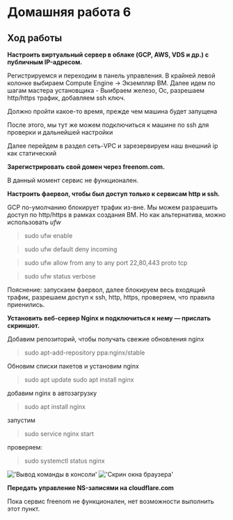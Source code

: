 # Домашняя работа 6
## Ход работы

**Настроить виртуальный сервер в облаке (GCP, AWS, VDS и др.) с публичным IP-адресом.**

Регистрируемся и переходим в панель управления. В крайней левой колонке выбираем Compute Engine -> Экземпляр ВМ. Далее идем по шагам мастера установщика - Выибраем железо, Ос, разрешаем http/https трафик, добавляем ssh ключ.

Должно пройти какое-то время, прежде чем машина будет запущена

После этого, мы тут же можем подключиться к машине по ssh для проверки и дальнейшей настройки

Далее перейдем в раздел сеть-VPC и зарезервируем наш внешний ip как статический

**Зарегистрировать свой домен через freenom.com.**

В данный момент сервис не функционален. 

**Настроить фаервол, чтобы был доступ только к сервисам http и ssh.**

GCP по-умолчанию блокирует трафик из-вне. Мы можем разраешить доступ по http/https в рамках создания ВМ. Но как альтернатива, можно использовать *ufw*

>sudo ufw enable

>sudo ufw default deny incoming

>sudo ufw allow from any to any port 22,80,443 proto tcp

>sudo ufw status verbose

Пояснение: запускаем фаервол, далее блокируем весь входящий трафик, 
разрешаем доступ к ssh, http, https, проверяем, что правила приенились.

**Установить веб-сервер Nginx и подключиться к нему — прислать скриншот.**

Добавим репозиторий, чтобы получать свежие обновления nginx

>sudo apt-add-repository ppa:nginx/stable

Обновим списки пакетов и установим nginx

>sudo apt update
>sudo apt install nginx

добавим nginx в автозагрузку
>sudo apt install nginx

запустим

>sudo service nginx start

проверяем: 

>sudo systemctl status nginx

!['Вывод команды в консоли'](https://www.screencast.com/t/cUefCdRHS53Y)
!['Скрин окна браузера'](https://www.screencast.com/t/F26cwQFeQy)

**Передать управление NS-записями на cloudflare.com**

Пока сервис freenom не функционален, нет возможности выполнить этот пункт. 


